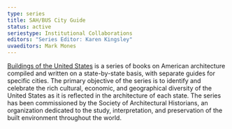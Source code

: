 ```yaml
---
type: series
title: SAH/BUS City Guide
status: active
seriestype: Institutional Collaborations
editors: "Series Editor: Karen Kingsley"
uvaeditors: Mark Mones
---
```

[Buildings of the United States](https://www.upress.virginia.edu/series/buildings-united-states) is a series of books on American architecture compiled and written on a state-by-state basis, with separate guides for specific cities. The primary objective of the series is to identify and celebrate the rich cultural, economic, and geographical diversity of the United States as it is reflected in the architecture of each state. The series has been commissioned by the Society of Architectural Historians, an organization dedicated to the study, interpretation, and preservation of the built environment throughout the world.